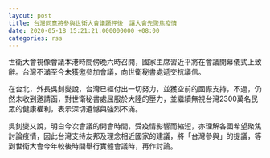 ```yaml
---
layout: post
title: 台灣同意將參與世衛大會議題押後　讓大會先聚焦疫情
date: 2020-05-18 15:21:21.000000000 +08:00
categories: rss
---
```


世衛大會視像會議本港時間傍晚六時召開，國家主席習近平將在會議開幕儀式上致辭。台灣不滿至今未獲邀參加會議，向世衛秘書處遞交抗議信。

在台北，外長吳釗燮說，台灣已經付出一切努力，並獲空前的國際支持，不過，仍然未收到邀請函，對世衛秘書處屈服於大陸的壓力，並繼續無視台灣2300萬名民眾的健康權利，表示深切遺憾與強烈不滿。

吳釗燮又說，明白今次會議的開會時間，受疫情影響而縮短，亦理解各國希望聚焦討論疫情，因此台灣支持友邦及理念相近國家的建議，將「台灣參與」的提議，等到世衛大會今年較後時間舉行實體會議時，再作討論。
